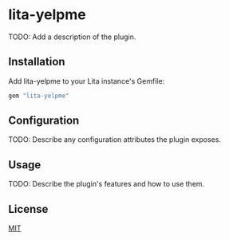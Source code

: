 # lita-yelpme

TODO: Add a description of the plugin.

## Installation

Add lita-yelpme to your Lita instance's Gemfile:

``` ruby
gem "lita-yelpme"
```


## Configuration

TODO: Describe any configuration attributes the plugin exposes.

## Usage

TODO: Describe the plugin's features and how to use them.

## License

[MIT](http://opensource.org/licenses/MIT)
